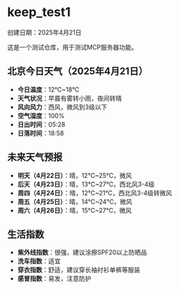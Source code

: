 # keep_test1

创建日期：2025年4月21日

这是一个测试仓库，用于测试MCP服务器功能。

## 北京今日天气（2025年4月21日）

- **今日温度**：12℃~18℃
- **天气状况**：早晨有雾转小雨，夜间转晴
- **风向风力**：西风，微风到3级以下
- **空气湿度**：100%
- **日出时间**：05:28
- **日落时间**：18:58

## 未来天气预报

- **明天（4月22日）**：晴，12℃~25℃，微风
- **后天（4月23日）**：晴，13℃~27℃，西北风3-4级
- **周四（4月24日）**：晴，12℃~21℃，西北风3-4级转微风
- **周五（4月25日）**：晴，14℃~24℃，微风
- **周六（4月26日）**：晴，15℃~27℃，微风

## 生活指数

- **紫外线指数**：很强，建议涂擦SPF20以上防晒品
- **洗车指数**：适宜
- **穿衣指数**：舒适，建议穿长袖衬衫单裤等服装
- **感冒指数**：易发，注意防护